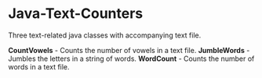 # Java-Text-Counters
Three text-related java classes with accompanying text file.

<b>CountVowels</b> - Counts the number of vowels in a text file.
<b>JumbleWords</b> - Jumbles the letters in a string of words.
<b>WordCount</b> - Counts the number of words in a text file.
